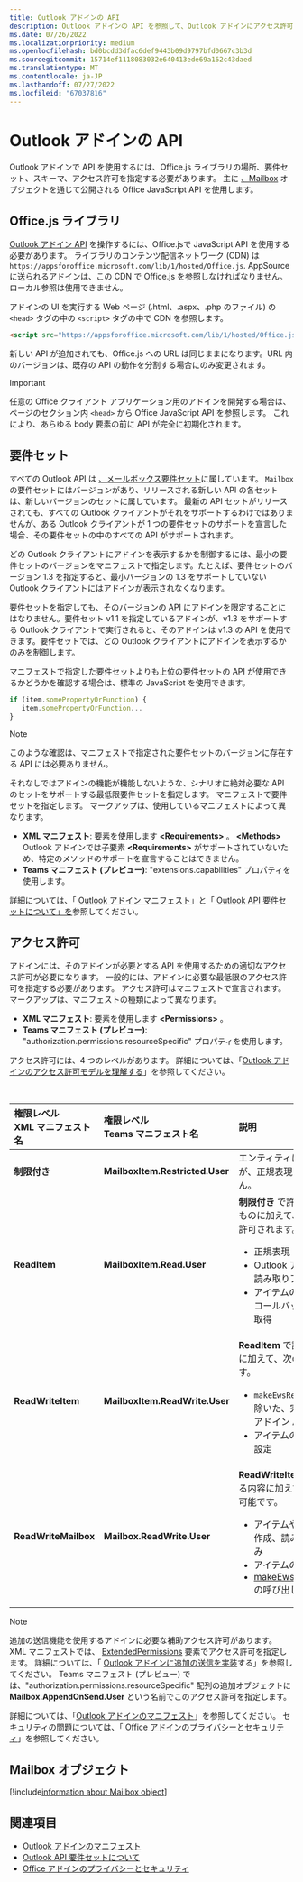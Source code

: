 ```yaml
---
title: Outlook アドインの API
description: Outlook アドインの API を参照して、Outlook アドインにアクセス許可を宣言する方法について説明します。
ms.date: 07/26/2022
ms.localizationpriority: medium
ms.openlocfilehash: bd0bcdd3dfac6def9443b09d9797bfd0667c3b3d
ms.sourcegitcommit: 15714ef1118083032e640413ede69a162c43daed
ms.translationtype: MT
ms.contentlocale: ja-JP
ms.lasthandoff: 07/27/2022
ms.locfileid: "67037816"
---
```

# <a name="outlook-add-in-apis"></a>Outlook アドインの API

Outlook アドインで API を使用するには、Office.js ライブラリの場所、要件セット、スキーマ、アクセス許可を指定する必要があります。 主に [、Mailbox](#mailbox-object) オブジェクトを通じて公開される Office JavaScript API を使用します。

## <a name="officejs-library"></a>Office.js ライブラリ

[Outlook アドイン API](/javascript/api/outlook) を操作するには、Office.jsで JavaScript API を使用する必要があります。 ライブラリのコンテンツ配信ネットワーク (CDN) は `https://appsforoffice.microsoft.com/lib/1/hosted/Office.js`. AppSource に送られるアドインは、この CDN で Office.js を参照しなければなりません。ローカル参照は使用できません。

アドインの UI を実行する Web ページ (.html、.aspx、.php のファイル) の `<head>` タグの中の `<script>` タグの中で CDN を参照します。

```HTML
<script src="https://appsforoffice.microsoft.com/lib/1/hosted/Office.js" type="text/javascript"></script>
```

新しい API が追加されても、Office.js への URL は同じままになります。URL 内のバージョンは、既存の API の動作を分割する場合にのみ変更されます。

> [!IMPORTANT]
> 任意の Office クライアント アプリケーション用のアドインを開発する場合は、ページのセクション内 `<head>` から Office JavaScript API を参照します。 これにより、あらゆる body 要素の前に API が完全に初期化されます。

## <a name="requirement-sets"></a>要件セット

すべての Outlook API は [、メールボックス要件セット](/javascript/api/requirement-sets/outlook/outlook-api-requirement-sets)に属しています。 `Mailbox` の要件セットにはバージョンがあり、リリースされる新しい API の各セットは、新しいバージョンのセットに属しています。 最新の API セットがリリースされても、すべての Outlook クライアントがそれをサポートするわけではありませんが、ある Outlook クライアントが 1 つの要件セットのサポートを宣言した場合、その要件セットの中のすべての API がサポートされます。

どの Outlook クライアントにアドインを表示するかを制御するには、最小の要件セットのバージョンをマニフェストで指定します。たとえば、要件セットのバージョン 1.3 を指定すると、最小バージョンの 1.3 をサポートしていない Outlook クライアントにはアドインが表示されなくなります。

要件セットを指定しても、そのバージョンの API にアドインを限定することにはなりません。要件セット v1.1 を指定しているアドインが、v1.3 をサポートする Outlook クライアントで実行されると、そのアドインは v1.3 の API を使用できます。要件セットでは、どの Outlook クライアントにアドインを表示するかのみを制御します。

マニフェストで指定した要件セットよりも上位の要件セットの API が使用できるかどうかを確認する場合は、標準の JavaScript を使用できます。

```js
if (item.somePropertyOrFunction) {
   item.somePropertyOrFunction...  
}
```

> [!NOTE]
> このような確認は、マニフェストで指定された要件セットのバージョンに存在する API には必要ありません。

それなしではアドインの機能が機能しないような、シナリオに絶対必要な API のセットをサポートする最低限要件セットを指定します。 マニフェストで要件セットを指定します。 マークアップは、使用しているマニフェストによって異なります。 

- **XML マニフェスト**: 要素を使用します **\<Requirements\>** 。 **\<Methods\>** Outlook アドインでは子要素 **\<Requirements\>** がサポートされていないため、特定のメソッドのサポートを宣言することはできません。
- **Teams マニフェスト (プレビュー)**: "extensions.capabilities" プロパティを使用します。 

詳細については、「 [Outlook アドイン マニフェスト](manifests.md)」と「 [Outlook API 要件セットについて」を](/javascript/api/requirement-sets/outlook/outlook-api-requirement-sets)参照してください。

## <a name="permissions"></a>アクセス許可

アドインには、そのアドインが必要とする API を使用するための適切なアクセス許可が必要になります。 一般的には、アドインに必要な最低限のアクセス許可を指定する必要があります。 アクセス許可はマニフェストで宣言されます。 マークアップは、マニフェストの種類によって異なります。

- **XML マニフェスト**: 要素を使用します **\<Permissions\>** 。
- **Teams マニフェスト (プレビュー)**: "authorization.permissions.resourceSpecific" プロパティを使用します。 

アクセス許可には、4 つのレベルがあります。 詳細については、「[Outlook アドインのアクセス許可モデルを理解する](understanding-outlook-add-in-permissions.md)」を参照してください。

<br/>

|権限レベル</br>XML マニフェスト名|権限レベル</br>Teams マニフェスト名|説明|
|:-----|:-----|:-----|
| **制限付き** | **MailboxItem.Restricted.User** | エンティティは使用できますが、正規表現は使用できません。 |
| **ReadItem** | **MailboxItem.Read.User** | **制限付き** で許可されているものに加えて、以下のものが許可されます。<ul><li>正規表現</li><li>Outlook アドイン API の読み取りアクセス</li><li>アイテムのプロパティとコールバック トークンの取得</li></ul> |
| **ReadWriteItem** | **MailboxItem.ReadWrite.User** | **ReadItem** で許可される内容に加えて、次のことが可能です。<ul><li>`makeEwsRequestAsync` を除いた、完全な Outlook アドイン API のアクセス</li><li>アイテムのプロパティの設定</li></ul> |
| **ReadWriteMailbox** | **Mailbox.ReadWrite.User** | **ReadWriteItem** で許可される内容に加えて、次のことが可能です。<ul><li>アイテムやフォルダーの作成、読み取り、書き込み</li><li>アイテムの送信</li><li>[makeEwsRequestAsync](/javascript/api/requirement-sets/outlook/preview-requirement-set/office.context.mailbox#methods) の呼び出し</li></ul> |

> [!NOTE]
> 追加の送信機能を使用するアドインに必要な補助アクセス許可があります。 XML マニフェストでは、 [ExtendedPermissions](/javascript/api/manifest/extendedpermissions) 要素でアクセス許可を指定します。 詳細については、「 [Outlook アドインに追加の送信を実装](append-on-send.md)する」を参照してください。 Teams マニフェスト (プレビュー) では、"authorization.permissions.resourceSpecific" 配列の追加オブジェクトに **Mailbox.AppendOnSend.User** という名前でこのアクセス許可を指定します。

詳細については、「[Outlook アドインのマニフェスト](manifests.md)」を参照してください。 セキュリティの問題については、「 [Office アドインのプライバシーとセキュリティ](../concepts/privacy-and-security.md)」を参照してください。

## <a name="mailbox-object"></a>Mailbox オブジェクト

[!include[information about Mailbox object](../includes/mailbox-object-desc.md)]

## <a name="see-also"></a>関連項目

- [Outlook アドインのマニフェスト](manifests.md)
- [Outlook API 要件セットについて](/javascript/api/requirement-sets/outlook/outlook-api-requirement-sets)
- [Office アドインのプライバシーとセキュリティ](../concepts/privacy-and-security.md)
